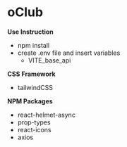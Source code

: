# oClub

**Use Instruction**
* npm install
* create .env file and insert variables
    * VITE_base_api

**CSS Framework**

* tailwindCSS

**NPM Packages**

* react-helmet-async
* prop-types
* react-icons
* axios
